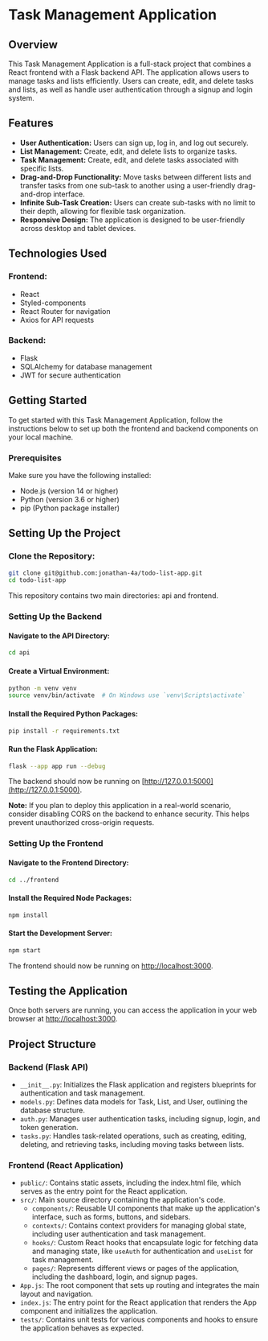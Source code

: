 # Task Management Application

## Overview

This Task Management Application is a full-stack project that combines a React frontend with a Flask backend API. The application allows users to manage tasks and lists efficiently. Users can create, edit, and delete tasks and lists, as well as handle user authentication through a signup and login system.

## Features

- **User Authentication:** Users can sign up, log in, and log out securely.
- **List Management:** Create, edit, and delete lists to organize tasks.
- **Task Management:** Create, edit, and delete tasks associated with specific lists.
- **Drag-and-Drop Functionality:** Move tasks between different lists and transfer tasks from one sub-task to another using a user-friendly drag-and-drop interface.
- **Infinite Sub-Task Creation:** Users can create sub-tasks with no limit to their depth, allowing for flexible task organization.
- **Responsive Design:** The application is designed to be user-friendly across desktop and tablet devices.


## Technologies Used

### Frontend:

- React
- Styled-components
- React Router for navigation
- Axios for API requests

### Backend:

- Flask
- SQLAlchemy for database management
- JWT for secure authentication

## Getting Started

To get started with this Task Management Application, follow the instructions below to set up both the frontend and backend components on your local machine.

### Prerequisites

Make sure you have the following installed:

- Node.js (version 14 or higher)
- Python (version 3.6 or higher)
- pip (Python package installer)

## Setting Up the Project

### Clone the Repository:

```bash
git clone git@github.com:jonathan-4a/todo-list-app.git
cd todo-list-app
```

This repository contains two main directories: api and frontend.

### Setting Up the Backend

#### Navigate to the API Directory:

```bash
cd api
```

#### Create a Virtual Environment:

```bash
python -m venv venv
source venv/bin/activate  # On Windows use `venv\Scripts\activate`
```

#### Install the Required Python Packages:

```bash
pip install -r requirements.txt
```

#### Run the Flask Application:

```bash
flask --app app run --debug
```

The backend should now be running on [http://127.0.0.1:5000](http://127.0.0.1:5000).

**Note:** If you plan to deploy this application in a real-world scenario, consider disabling CORS on the backend to enhance security. This helps prevent unauthorized cross-origin requests.

### Setting Up the Frontend

#### Navigate to the Frontend Directory:

```bash
cd ../frontend
```

#### Install the Required Node Packages:

```bash
npm install
```

#### Start the Development Server:

```bash
npm start
```

The frontend should now be running on [http://localhost:3000](http://localhost:3000).

## Testing the Application

Once both servers are running, you can access the application in your web browser at [http://localhost:3000](http://localhost:3000).

## Project Structure

### Backend (Flask API)

- `__init__.py`: Initializes the Flask application and registers blueprints for authentication and task management.
- `models.py`: Defines data models for Task, List, and User, outlining the database structure.
- `auth.py`: Manages user authentication tasks, including signup, login, and token generation.
- `tasks.py`: Handles task-related operations, such as creating, editing, deleting, and retrieving tasks, including moving tasks between lists.

### Frontend (React Application)

- `public/`: Contains static assets, including the index.html file, which serves as the entry point for the React application.
- `src/`: Main source directory containing the application's code.
  - `components/`: Reusable UI components that make up the application's interface, such as forms, buttons, and sidebars.
  - `contexts/`: Contains context providers for managing global state, including user authentication and task management.
  - `hooks/`: Custom React hooks that encapsulate logic for fetching data and managing state, like `useAuth` for authentication and `useList` for task management.
  - `pages/`: Represents different views or pages of the application, including the dashboard, login, and signup pages.
- `App.js`: The root component that sets up routing and integrates the main layout and navigation.
- `index.js`: The entry point for the React application that renders the App component and initializes the application.
- `tests/`: Contains unit tests for various components and hooks to ensure the application behaves as expected.
